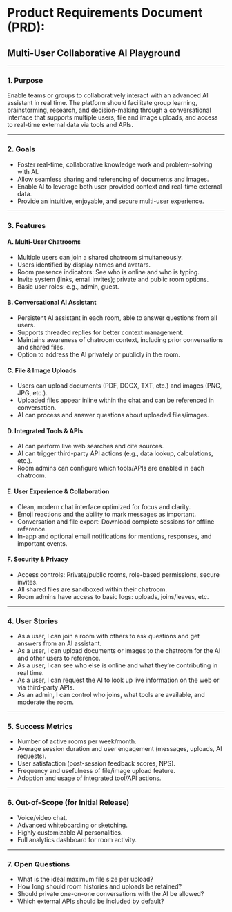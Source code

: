 # Product Requirements Document (PRD):

## Multi-User Collaborative AI Playground

---

### 1. Purpose

Enable teams or groups to collaboratively interact with an advanced AI assistant in real time. The platform should facilitate group learning, brainstorming, research, and decision-making through a conversational interface that supports multiple users, file and image uploads, and access to real-time external data via tools and APIs.

---

### 2. Goals

* Foster real-time, collaborative knowledge work and problem-solving with AI.
* Allow seamless sharing and referencing of documents and images.
* Enable AI to leverage both user-provided context and real-time external data.
* Provide an intuitive, enjoyable, and secure multi-user experience.

---

### 3. Features

#### A. Multi-User Chatrooms

* Multiple users can join a shared chatroom simultaneously.
* Users identified by display names and avatars.
* Room presence indicators: See who is online and who is typing.
* Invite system (links, email invites); private and public room options.
* Basic user roles: e.g., admin, guest.

#### B. Conversational AI Assistant

* Persistent AI assistant in each room, able to answer questions from all users.
* Supports threaded replies for better context management.
* Maintains awareness of chatroom context, including prior conversations and shared files.
* Option to address the AI privately or publicly in the room.

#### C. File & Image Uploads

* Users can upload documents (PDF, DOCX, TXT, etc.) and images (PNG, JPG, etc.).
* Uploaded files appear inline within the chat and can be referenced in conversation.
* AI can process and answer questions about uploaded files/images.

#### D. Integrated Tools & APIs

* AI can perform live web searches and cite sources.
* AI can trigger third-party API actions (e.g., data lookup, calculations, etc.).
* Room admins can configure which tools/APIs are enabled in each chatroom.

#### E. User Experience & Collaboration

* Clean, modern chat interface optimized for focus and clarity.
* Emoji reactions and the ability to mark messages as important.
* Conversation and file export: Download complete sessions for offline reference.
* In-app and optional email notifications for mentions, responses, and important events.

#### F. Security & Privacy

* Access controls: Private/public rooms, role-based permissions, secure invites.
* All shared files are sandboxed within their chatroom.
* Room admins have access to basic logs: uploads, joins/leaves, etc.

---

### 4. User Stories

* As a user, I can join a room with others to ask questions and get answers from an AI assistant.
* As a user, I can upload documents or images to the chatroom for the AI and other users to reference.
* As a user, I can see who else is online and what they’re contributing in real time.
* As a user, I can request the AI to look up live information on the web or via third-party APIs.
* As an admin, I can control who joins, what tools are available, and moderate the room.

---

### 5. Success Metrics

* Number of active rooms per week/month.
* Average session duration and user engagement (messages, uploads, AI requests).
* User satisfaction (post-session feedback scores, NPS).
* Frequency and usefulness of file/image upload feature.
* Adoption and usage of integrated tool/API actions.

---

### 6. Out-of-Scope (for Initial Release)

* Voice/video chat.
* Advanced whiteboarding or sketching.
* Highly customizable AI personalities.
* Full analytics dashboard for room activity.

---

### 7. Open Questions

* What is the ideal maximum file size per upload?
* How long should room histories and uploads be retained?
* Should private one-on-one conversations with the AI be allowed?
* Which external APIs should be included by default?
